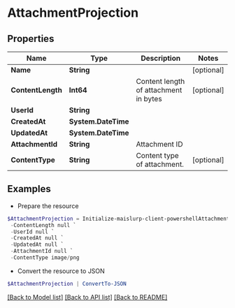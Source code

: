 # AttachmentProjection
## Properties

Name | Type | Description | Notes
------------ | ------------- | ------------- | -------------
**Name** | **String** |  | [optional] 
**ContentLength** | **Int64** | Content length of attachment in bytes | [optional] 
**UserId** | **String** |  | 
**CreatedAt** | **System.DateTime** |  | 
**UpdatedAt** | **System.DateTime** |  | 
**AttachmentId** | **String** | Attachment ID | 
**ContentType** | **String** | Content type of attachment. | [optional] 

## Examples

- Prepare the resource
```powershell
$AttachmentProjection = Initialize-maislurp-client-powershellAttachmentProjection  -Name null `
 -ContentLength null `
 -UserId null `
 -CreatedAt null `
 -UpdatedAt null `
 -AttachmentId null `
 -ContentType image/png
```

- Convert the resource to JSON
```powershell
$AttachmentProjection | ConvertTo-JSON
```

[[Back to Model list]](../README#documentation-for-models) [[Back to API list]](../README#documentation-for-api-endpoints) [[Back to README]](../README)

